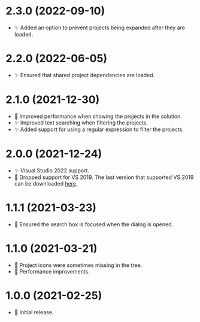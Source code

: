 # 2.3.0 (2022-09-10)

- ✨ Added an option to prevent projects being expanded after they are loaded.

# 2.2.0 (2022-06-05)

- ✨ Ensured that shared project dependencies are loaded.

# 2.1.0 (2021-12-30)

-   🚤 Improved performance when showing the projects in the solution.
-   ✨ Improved text searching when filtering the projects.
-   ✨ Added support for using a regular expression to filter the projects.

# 2.0.0 (2021-12-24)

-   ✨ Visual Studio 2022 support.
-   📒 Dropped support for VS 2019. The last version that supported VS 2019 can be downloaded [here](https://github.com/reduckted/ProjectFilter/releases/tag/1.1.1).

# 1.1.1 (2021-03-23)

-   🐛 Ensured the search box is focused when the dialog is opened.

# 1.1.0 (2021-03-21)

-   🐛 Project icons were sometimes missing in the tree.
-   🔧 Performance improvements.

# 1.0.0 (2021-02-25)

-   🎉 Initial release.

